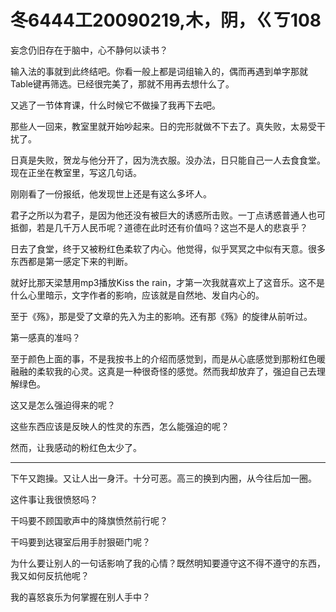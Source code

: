 # 冬6444工20090219,木，阴，ㄍㄎ108

妄念仍旧存在于脑中，心不静何以读书？

输入法的事就到此终结吧。你看一般上都是词组输入的，偶而再遇到单字那就Table键再筛选。已经很完美了，那就不用再去想什么了。

又逃了一节体育课，什么时候它不做操了我再下去吧。

那些人一回来，教室里就开始吵起来。日的完形就做不下去了。真失败，太易受干扰了。

日真是失败，贺龙与他分开了，因为洗衣服。没办法，日只能自己一人去食食堂。现在正坐在教室里，写这几句话。

刚刚看了一份报纸，他发现世上还是有这么多坏人。

君子之所以为君子，是因为他还没有被巨大的诱惑所击败。一丁点诱惑普通人也可抵御，若是几千万人民币呢？道德在此时还有价值吗？这岂不是人的悲哀乎？

日去了食堂，终于又被粉红色柔软了内心。他觉得，似乎冥冥之中似有天意。很多东西都是第一感定下来的判断。

就好比那天梁慧用mp3播放Kiss the rain，才第一次我就喜欢上了这音乐。这不是什么心里暗示，文字作者的影响，应该就是自然地、发自内心的。

至于《殇》，那是受了文章的先入为主的影响。还有那《殇》的旋律从前听过。

第一感真的准吗？

至于颜色上面的事，不是我按书上的介绍而感觉到，而是从心底感觉到那粉红色暖融融的柔软我的心灵。这真是一种很奇怪的感觉。然而我却放弃了，强迫自己去理解绿色。

这又是怎么强迫得来的呢？

这些东西应该是反映人的性灵的东西，怎么能强迫的呢？

然而，让我感动的粉红色太少了。

----

下午又跑操。又让人出一身汗。十分可恶。高三的换到内圈，从今往后加一圈。

这件事让我很愤怒吗？

干吗要不顾国歌声中的降旗愤然前行呢？

干吗要到达寝室后用手肘狠砸门呢？

为什么要让别人的一句话影响了我的心情？既然明知要遵守这不得不遵守的东西，我又如何反抗他呢？

我的喜怒哀乐为何掌握在别人手中？
